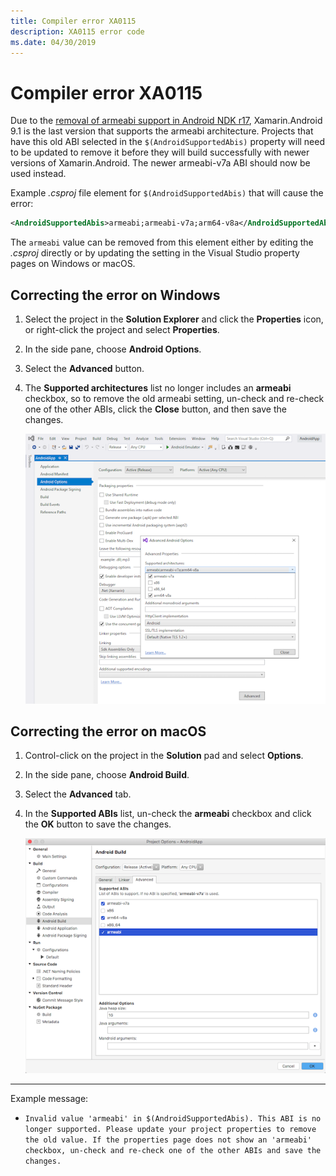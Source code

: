 ```yaml
---
title: Compiler error XA0115
description: XA0115 error code
ms.date: 04/30/2019
---
```

# Compiler error XA0115

Due to the [removal of armeabi support in Android NDK r17][ndk-guide],
Xamarin.Android 9.1 is the last version that supports the armeabi architecture.
Projects that have this old ABI selected in the `$(AndroidSupportedAbis)`
property will need to be updated to remove it before they will build
successfully with newer versions of Xamarin.Android.  The newer armeabi-v7a ABI
should now be used instead.

Example *.csproj* file element for `$(AndroidSupportedAbis)` that will cause the
error:

```xml
<AndroidSupportedAbis>armeabi;armeabi-v7a;arm64-v8a</AndroidSupportedAbis>
```

The `armeabi` value can be removed from this element either by editing the
*.csproj* directly or by updating the setting in the Visual Studio property
pages on Windows or macOS.

## Correcting the error on Windows

 1. Select the project in the **Solution Explorer** and click the **Properties**
    icon, or right-click the project and select **Properties**.
 2. In the side pane, choose **Android Options**.
 3. Select the **Advanced** button.
 4. The **Supported architectures** list no longer includes an **armeabi**
    checkbox, so to remove the old armeabi setting, un-check and re-check one of
    the other ABIs, click the **Close** button, and then save the changes.

    ![Supported architectures list in the Visual Studio Advanced Android Options window](../../images/win-xa0115-remove-armeabi.png)

## Correcting the error on macOS

 1. Control-click on the project in the **Solution** pad and select **Options**.
 2. In the side pane, choose **Android Build**.
 3. Select the **Advanced** tab.
 4. In the **Supported ABIs** list, un-check the **armeabi** checkbox and click
    the **OK** button to save the changes.

    ![Supported ABIs list in the Visual Studio for Mac Android Build Advanced tab](../../images/mac-xa0115-remove-armeabi.png)

* * *

Example message:

  * `Invalid value 'armeabi' in $(AndroidSupportedAbis). This ABI is no longer supported. Please update your project properties to remove the old value. If the properties page does not show an 'armeabi' checkbox, un-check and re-check one of the other ABIs and save the changes.`

[ndk-guide]: https://developer.android.com/ndk/guides/abis
